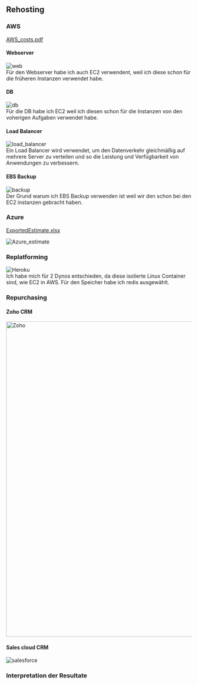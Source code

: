 ## Rehosting

### AWS
[AWS_costs.pdf](https://github.com/user-attachments/files/17190232/AWS_costs.pdf)

#### Webserver
![web](https://github.com/user-attachments/assets/cbbc5c70-0186-4ca2-8c5d-3763e101740f)
<br>
Für den Webserver habe ich auch EC2 verwendent, weil ich diese schon für die früheren Instanzen verwendet habe.

#### DB
![db](https://github.com/user-attachments/assets/dc7f6ff6-4702-4d85-b434-7ab8969d6878)
<br>
Für die DB habe ich EC2 weil ich diesen schon für die Instanzen von den voherigen Aufgaben verwendet habe. 

#### Load Balancer
![load_balancer](https://github.com/user-attachments/assets/a7c9d187-62c1-4256-a29c-ca62f06cc0b2)
<br>
Ein Load Balancer wird verwendet, um den Datenverkehr gleichmäßig auf mehrere Server zu verteilen und so die Leistung und Verfügbarkeit von Anwendungen zu verbessern.
#### EBS Backup
![backup](https://github.com/user-attachments/assets/9a6cc20e-fe70-4306-bf88-bc7c8eba928b)
<br>
Der Grund warum ich EBS Backup verwenden ist weil wir den schon bei den EC2 instanzen gebracht haben.

### Azure
[ExportedEstimate.xlsx](https://github.com/user-attachments/files/17190240/ExportedEstimate.xlsx)

![Azure_estimate](https://github.com/user-attachments/assets/9d488ce7-f34e-4a15-973f-692c2f19c391)

### Replatforming
![Heroku](https://github.com/user-attachments/assets/58406299-36c2-4b69-9b80-190478758e41)
<br>
Ich habe mich für 2 Dynos entschieden, da diese isolierte Linux Container sind, wie EC2 in AWS. Für den Speicher habe ich redis ausgewählt.

### Repurchasing
#### Zoho CRM
<img width="856" alt="Zoho" src="https://github.com/user-attachments/assets/6273436d-2d7d-4b30-a2c0-842991c6aec8">

#### Sales cloud CRM
![salesforce](https://github.com/user-attachments/assets/b9330466-73df-4223-a5ca-eed180d0190a)


### Interpretation der Resultate


